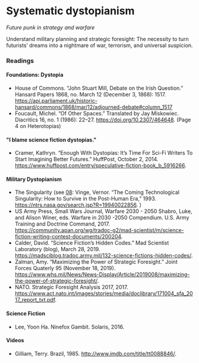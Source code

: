 # Systematic dystopianism
*Future punk in strategy and warfare*

Understand military planning and strategic foresight: The necessity to turn futurists’ dreams into a nightmare of war, terrorism, and universal suspicion. 

### Readings

#### Foundations: Dystopia
- House of Commons. “John Stuart Mill, Debate on the Irish Question.” Hansard Papers 1868, no. March 12 (December 3, 1868): 1517. https://api.parliament.uk/historic-hansard/commons/1868/mar/12/adjourned-debate#column_1517
- Foucault, Michel. “Of Other Spaces.” Translated by Jay Miskowiec. Diacritics 16, no. 1 (1986): 22–27. https://doi.org/10.2307/464648. (Page 4 on Heterotopias)

#### "I blame science fiction dystopias."
- Cramer, Kathryn. “Enough With Dystopias: It’s Time For Sci-Fi Writers To Start Imagining Better Futures.” HuffPost, October 2, 2014. https://www.huffpost.com/entry/speculative-fiction-book_b_5916266.

#### Military Dystopianism
- The Singularity (see [08](https://github.com/jbenno/nyuad_future_punk/wiki/07): Vinge, Vernor. “The Coming Technological Singularity: How to Survive in the Post-Human Era,” 1993. https://ntrs.nasa.gov/search.jsp?R=19940022856. )
- US Army Press, Small Wars Journal, Warfare 2030 - 2050 Shabro, Luke, and Alison Winer, eds. Warfare in 2030 -2050 Compendium. U.S. Army Training and Doctrine Command, 2017. https://community.apan.org/wg/tradoc-g2/mad-scientist/m/science-fiction-writing-contest-documents/200204.
- Calder, David. “Science Fiction’s Hidden Codes.” Mad Scientist Laboratory (blog), March 28, 2019. https://madsciblog.tradoc.army.mil/132-science-fictions-hidden-codes/.
- Zalman, Amy. “Maximizing the Power of Strategic Foresight.” Joint Forces Quaterly 95 (November 18, 2019). https://www.whs.mil/News/News-Display/Article/2019008/maximizing-the-power-of-strategic-foresight/.
- NATO. Strategic Foresight Analysis 2017, 2017. https://www.act.nato.int/images/stories/media/doclibrary/171004_sfa_2017_report_txt.pdf.

#### Science Fiction
- Lee, Yoon Ha. Ninefox Gambit. Solaris, 2016.

#### Videos
- Gilliam, Terry. Brazil, 1985. http://www.imdb.com/title/tt0088846/.
